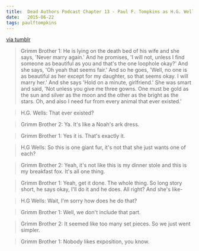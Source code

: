 ```yaml
---
title:  Dead Authors Podcast Chapter 13 - Paul F. Tompkins as H.G. Wells, Matt Gourley and Jeremy Carter as the Brothers Grimm who are discussing their fairy tale, The All Fur.
date:   2015-06-22
tags: paulftompkins
---
```


[via tumblr](http://energeticdragon.tumblr.com/post/116723250236/dead-authors-podcast-chapter-13-paul-f-tompkins)

> Grimm Brother 1: He is lying on the death bed of his wife and she says, 'Never marry again.' And he promises, 'I will not, unless I find someone as beautiful as you and that's the one loophole okay?' And she says, 'Oh yeah that seems fair.' And so he goes, 'Well, no one is as beautiful as her except for my daughter, so that seems okay. I will marry her.' And she says 'Hold on a minute, girlfriend.' She was smart and said, 'Not unless you give me three gowns. One must be gold as the sun and silver as the moon and the other as the bright as the stars. Oh, and also I need fur from every animal that ever existed.'

> H.G. Wells: That ever existed?

> Grimm Brother 2: Ya. It's like a Noah's ark dress.

> Grimm Brother 1: Yes it is. That's exactly it.

> H.G Wells: So this is one giant fur, it's not that she just wants one of each?

> Grimm Brother 2: Yeah, it's not like this is my dinner stole and this is my breakfast fox. It's all one thing.

> Grimm Brother 1: Yeah, get it done. The whole thing. So long story short, he says okay, I'll do it and he does. All right? And she's like-

> H.G Wells: Wait, I'm sorry how does he do that?

> Grimm Brother 1: Well, we don't include that part.

> Grimm Brother 2: It seemed like too many set pieces. So we just went simpler.

> Grimm Brother 1: Nobody likes exposition, you know.